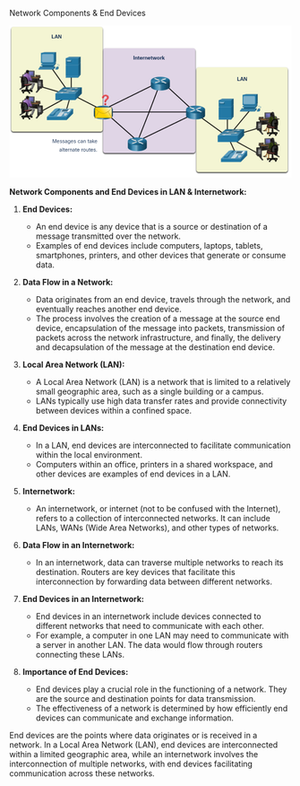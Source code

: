 Network Components & End Devices

![Alt text](image.png)

**Network Components and End Devices in LAN & Internetwork:**

1. **End Devices:**
   - An end device is any device that is a source or destination of a message transmitted over the network.
   - Examples of end devices include computers, laptops, tablets, smartphones, printers, and other devices that generate or consume data.

2. **Data Flow in a Network:**
   - Data originates from an end device, travels through the network, and eventually reaches another end device.
   - The process involves the creation of a message at the source end device, encapsulation of the message into packets, transmission of packets across the network infrastructure, and finally, the delivery and decapsulation of the message at the destination end device.

3. **Local Area Network (LAN):**
   - A Local Area Network (LAN) is a network that is limited to a relatively small geographic area, such as a single building or a campus.
   - LANs typically use high data transfer rates and provide connectivity between devices within a confined space.

4. **End Devices in LANs:**
   - In a LAN, end devices are interconnected to facilitate communication within the local environment.
   - Computers within an office, printers in a shared workspace, and other devices are examples of end devices in a LAN.

5. **Internetwork:**
   - An internetwork, or internet (not to be confused with the Internet), refers to a collection of interconnected networks. It can include LANs, WANs (Wide Area Networks), and other types of networks.

6. **Data Flow in an Internetwork:**
   - In an internetwork, data can traverse multiple networks to reach its destination. Routers are key devices that facilitate this interconnection by forwarding data between different networks.

7. **End Devices in an Internetwork:**
   - End devices in an internetwork include devices connected to different networks that need to communicate with each other.
   - For example, a computer in one LAN may need to communicate with a server in another LAN. The data would flow through routers connecting these LANs.

8. **Importance of End Devices:**
   - End devices play a crucial role in the functioning of a network. They are the source and destination points for data transmission.
   - The effectiveness of a network is determined by how efficiently end devices can communicate and exchange information.

End devices are the points where data originates or is received in a network. In a Local Area Network (LAN), end devices are interconnected within a limited geographic area, while an internetwork involves the interconnection of multiple networks, with end devices facilitating communication across these networks.

